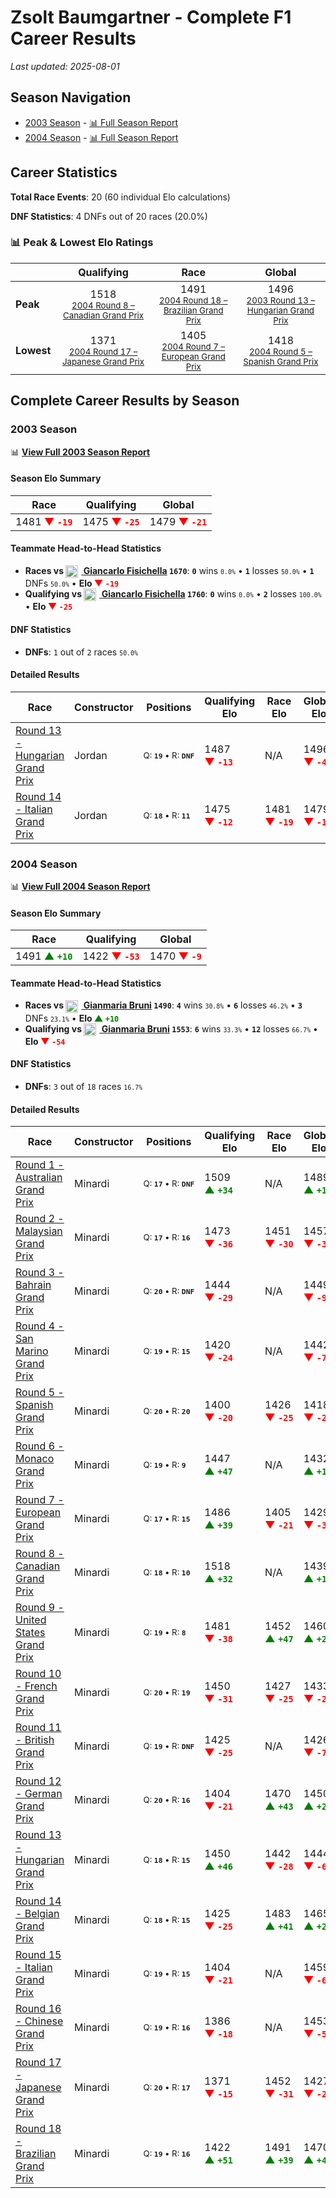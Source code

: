 # Zsolt Baumgartner - Complete F1 Career Results

*Last updated: 2025-08-01*

## Season Navigation

- [2003 Season](#2003-season) - [📊 Full Season Report](../seasons/2003-season-report)
- [2004 Season](#2004-season) - [📊 Full Season Report](../seasons/2004-season-report)

## Career Statistics

**Total Race Events**: 20 (60 individual Elo calculations)

**DNF Statistics**: 4 DNFs out of 20 races (20.0%)

### 📊 Peak & Lowest Elo Ratings

| &nbsp; | Qualifying | Race | Global |
|-------|------------|------|--------|
| **Peak** | <center> 1518 <br/><small> [2004 Round 8 – Canadian Grand Prix](../seasons/2004-season-report#round-8-canadian-grand-prix) </small></center> | <center> 1491 <br/><small> [2004 Round 18 – Brazilian Grand Prix](../seasons/2004-season-report#round-18-brazilian-grand-prix) </small></center> | <center> 1496  <br/><small> [2003 Round 13 – Hungarian Grand Prix](../seasons/2003-season-report#round-13-hungarian-grand-prix) </small></center> |
| **Lowest** | <center> 1371 <br/><small> [2004 Round 17 – Japanese Grand Prix](../seasons/2004-season-report#round-17-japanese-grand-prix) </small></center> | <center> 1405 <br/><small> [2004 Round 7 – European Grand Prix](../seasons/2004-season-report#round-7-european-grand-prix) </small></center> | <center> 1418 <br/><small> [2004 Round 5 – Spanish Grand Prix](../seasons/2004-season-report#round-5-spanish-grand-prix) </small></center> |


## Complete Career Results by Season

### 2003 Season

📊 **[View Full 2003 Season Report](../seasons/2003-season-report)**

#### Season Elo Summary

| Race | Qualifying | Global |
|------|------------|--------|
| 1481 **<span style="color: red;">▼&nbsp;`-19`</span>** | 1475 **<span style="color: red;">▼&nbsp;`-25`</span>** | 1479 **<span style="color: red;">▼&nbsp;`-21`</span>** |

#### Teammate Head-to-Head Statistics

- **Races vs [<img src="https://upload.wikimedia.org/wikipedia/commons/0/03/Flag_of_Italy.svg" alt="Italy" width="20" height="auto" style="vertical-align: middle; margin-right: 5px;" onerror="this.outerHTML='🇮🇹'; this.style.marginRight='5px';"/> Giancarlo Fisichella](giancarlo-fisichella) `1670`**: **`0`** wins <small>`0.0%`</small> • **`1`** losses <small>`50.0%`</small> • **`1`** DNFs <small>`50.0%`</small> • **Elo <span style="color: red;">▼&nbsp;`-19`</span>**
- **Qualifying vs [<img src="https://upload.wikimedia.org/wikipedia/commons/0/03/Flag_of_Italy.svg" alt="Italy" width="20" height="auto" style="vertical-align: middle; margin-right: 5px;" onerror="this.outerHTML='🇮🇹'; this.style.marginRight='5px';"/> Giancarlo Fisichella](giancarlo-fisichella) `1760`**: **`0`** wins <small>`0.0%`</small> • **`2`** losses <small>`100.0%`</small> • **Elo <span style="color: red;">▼&nbsp;`-25`</span>**

#### DNF Statistics

- **DNFs**: `1` out of `2` races <small>`50.0%`</small>

#### Detailed Results

| Race | Constructor | Positions | Qualifying Elo | Race Elo | Global Elo | Teammate |
|------|-------------|-----------|----------------|----------|------------|----------|
| [Round 13 - Hungarian Grand Prix](../seasons/2003-season-report#round-13-hungarian-grand-prix) | Jordan | <small>Q:&nbsp;**`19`**&nbsp;•&nbsp;R:&nbsp;**`DNF`**</small> | 1487 **<span style="color: red;">▼&nbsp;`-13`</span>** | N/A | 1496 **<span style="color: red;">▼&nbsp;`-4`</span>** | [<img src="https://upload.wikimedia.org/wikipedia/commons/0/03/Flag_of_Italy.svg" alt="Italy" width="20" height="auto" style="vertical-align: middle; margin-right: 5px;" onerror="this.outerHTML='🇮🇹'; this.style.marginRight='5px';"/> Giancarlo Fisichella](giancarlo-fisichella)<br/><small>Q:&nbsp;**`13`**&nbsp;•&nbsp;R:&nbsp;**`DNF`**</small> |
| [Round 14 - Italian Grand Prix](../seasons/2003-season-report#round-14-italian-grand-prix) | Jordan | <small>Q:&nbsp;**`18`**&nbsp;•&nbsp;R:&nbsp;**`11`**</small> | 1475 **<span style="color: red;">▼&nbsp;`-12`</span>** | 1481 **<span style="color: red;">▼&nbsp;`-19`</span>** | 1479 **<span style="color: red;">▼&nbsp;`-17`</span>** | [<img src="https://upload.wikimedia.org/wikipedia/commons/0/03/Flag_of_Italy.svg" alt="Italy" width="20" height="auto" style="vertical-align: middle; margin-right: 5px;" onerror="this.outerHTML='🇮🇹'; this.style.marginRight='5px';"/> Giancarlo Fisichella](giancarlo-fisichella)<br/><small>Q:&nbsp;**`13`**&nbsp;•&nbsp;R:&nbsp;**`10`**</small> |

### 2004 Season

📊 **[View Full 2004 Season Report](../seasons/2004-season-report)**

#### Season Elo Summary

| Race | Qualifying | Global |
|------|------------|--------|
| 1491 **<span style="color: green;">▲&nbsp;`+10`</span>** | 1422 **<span style="color: red;">▼&nbsp;`-53`</span>** | 1470 **<span style="color: red;">▼&nbsp;`-9`</span>** |

#### Teammate Head-to-Head Statistics

- **Races vs [<img src="https://upload.wikimedia.org/wikipedia/commons/0/03/Flag_of_Italy.svg" alt="Italy" width="20" height="auto" style="vertical-align: middle; margin-right: 5px;" onerror="this.outerHTML='🇮🇹'; this.style.marginRight='5px';"/> Gianmaria Bruni](gianmaria-bruni) `1490`**: **`4`** wins <small>`30.8%`</small> • **`6`** losses <small>`46.2%`</small> • **`3`** DNFs <small>`23.1%`</small> • **Elo <span style="color: green;">▲&nbsp;`+10`</span>**
- **Qualifying vs [<img src="https://upload.wikimedia.org/wikipedia/commons/0/03/Flag_of_Italy.svg" alt="Italy" width="20" height="auto" style="vertical-align: middle; margin-right: 5px;" onerror="this.outerHTML='🇮🇹'; this.style.marginRight='5px';"/> Gianmaria Bruni](gianmaria-bruni) `1553`**: **`6`** wins <small>`33.3%`</small> • **`12`** losses <small>`66.7%`</small> • **Elo <span style="color: red;">▼&nbsp;`-54`</span>**

#### DNF Statistics

- **DNFs**: `3` out of `18` races <small>`16.7%`</small>

#### Detailed Results

| Race | Constructor | Positions | Qualifying Elo | Race Elo | Global Elo | Teammate |
|------|-------------|-----------|----------------|----------|------------|----------|
| [Round 1 - Australian Grand Prix](../seasons/2004-season-report#round-1-australian-grand-prix) | Minardi | <small>Q:&nbsp;**`17`**&nbsp;•&nbsp;R:&nbsp;**`DNF`**</small> | 1509 **<span style="color: green;">▲&nbsp;`+34`</span>** | N/A | 1489 **<span style="color: green;">▲&nbsp;`+10`</span>** | [<img src="https://upload.wikimedia.org/wikipedia/commons/0/03/Flag_of_Italy.svg" alt="Italy" width="20" height="auto" style="vertical-align: middle; margin-right: 5px;" onerror="this.outerHTML='🇮🇹'; this.style.marginRight='5px';"/> Gianmaria Bruni](gianmaria-bruni)<br/><small>Q:&nbsp;**`20`**&nbsp;•&nbsp;R:&nbsp;**`17`**</small> |
| [Round 2 - Malaysian Grand Prix](../seasons/2004-season-report#round-2-malaysian-grand-prix) | Minardi | <small>Q:&nbsp;**`17`**&nbsp;•&nbsp;R:&nbsp;**`16`**</small> | 1473 **<span style="color: red;">▼&nbsp;`-36`</span>** | 1451 **<span style="color: red;">▼&nbsp;`-30`</span>** | 1457 **<span style="color: red;">▼&nbsp;`-32`</span>** | [<img src="https://upload.wikimedia.org/wikipedia/commons/0/03/Flag_of_Italy.svg" alt="Italy" width="20" height="auto" style="vertical-align: middle; margin-right: 5px;" onerror="this.outerHTML='🇮🇹'; this.style.marginRight='5px';"/> Gianmaria Bruni](gianmaria-bruni)<br/><small>Q:&nbsp;**`16`**&nbsp;•&nbsp;R:&nbsp;**`14`**</small> |
| [Round 3 - Bahrain Grand Prix](../seasons/2004-season-report#round-3-bahrain-grand-prix) | Minardi | <small>Q:&nbsp;**`20`**&nbsp;•&nbsp;R:&nbsp;**`DNF`**</small> | 1444 **<span style="color: red;">▼&nbsp;`-29`</span>** | N/A | 1449 **<span style="color: red;">▼&nbsp;`-9`</span>** | [<img src="https://upload.wikimedia.org/wikipedia/commons/0/03/Flag_of_Italy.svg" alt="Italy" width="20" height="auto" style="vertical-align: middle; margin-right: 5px;" onerror="this.outerHTML='🇮🇹'; this.style.marginRight='5px';"/> Gianmaria Bruni](gianmaria-bruni)<br/><small>Q:&nbsp;**`17`**&nbsp;•&nbsp;R:&nbsp;**`17`**</small> |
| [Round 4 - San Marino Grand Prix](../seasons/2004-season-report#round-4-san-marino-grand-prix) | Minardi | <small>Q:&nbsp;**`19`**&nbsp;•&nbsp;R:&nbsp;**`15`**</small> | 1420 **<span style="color: red;">▼&nbsp;`-24`</span>** | N/A | 1442 **<span style="color: red;">▼&nbsp;`-7`</span>** | [<img src="https://upload.wikimedia.org/wikipedia/commons/0/03/Flag_of_Italy.svg" alt="Italy" width="20" height="auto" style="vertical-align: middle; margin-right: 5px;" onerror="this.outerHTML='🇮🇹'; this.style.marginRight='5px';"/> Gianmaria Bruni](gianmaria-bruni)<br/><small>Q:&nbsp;**`17`**&nbsp;•&nbsp;R:&nbsp;**`DNF`**</small> |
| [Round 5 - Spanish Grand Prix](../seasons/2004-season-report#round-5-spanish-grand-prix) | Minardi | <small>Q:&nbsp;**`20`**&nbsp;•&nbsp;R:&nbsp;**`20`**</small> | 1400 **<span style="color: red;">▼&nbsp;`-20`</span>** | 1426 **<span style="color: red;">▼&nbsp;`-25`</span>** | 1418 **<span style="color: red;">▼&nbsp;`-23`</span>** | [<img src="https://upload.wikimedia.org/wikipedia/commons/0/03/Flag_of_Italy.svg" alt="Italy" width="20" height="auto" style="vertical-align: middle; margin-right: 5px;" onerror="this.outerHTML='🇮🇹'; this.style.marginRight='5px';"/> Gianmaria Bruni](gianmaria-bruni)<br/><small>Q:&nbsp;**`18`**&nbsp;•&nbsp;R:&nbsp;**`19`**</small> |
| [Round 6 - Monaco Grand Prix](../seasons/2004-season-report#round-6-monaco-grand-prix) | Minardi | <small>Q:&nbsp;**`19`**&nbsp;•&nbsp;R:&nbsp;**`9`**</small> | 1447 **<span style="color: green;">▲&nbsp;`+47`</span>** | N/A | 1432 **<span style="color: green;">▲&nbsp;`+14`</span>** | [<img src="https://upload.wikimedia.org/wikipedia/commons/0/03/Flag_of_Italy.svg" alt="Italy" width="20" height="auto" style="vertical-align: middle; margin-right: 5px;" onerror="this.outerHTML='🇮🇹'; this.style.marginRight='5px';"/> Gianmaria Bruni](gianmaria-bruni)<br/><small>Q:&nbsp;**`20`**&nbsp;•&nbsp;R:&nbsp;**`DNF`**</small> |
| [Round 7 - European Grand Prix](../seasons/2004-season-report#round-7-european-grand-prix) | Minardi | <small>Q:&nbsp;**`17`**&nbsp;•&nbsp;R:&nbsp;**`15`**</small> | 1486 **<span style="color: green;">▲&nbsp;`+39`</span>** | 1405 **<span style="color: red;">▼&nbsp;`-21`</span>** | 1429 **<span style="color: red;">▼&nbsp;`-3`</span>** | [<img src="https://upload.wikimedia.org/wikipedia/commons/0/03/Flag_of_Italy.svg" alt="Italy" width="20" height="auto" style="vertical-align: middle; margin-right: 5px;" onerror="this.outerHTML='🇮🇹'; this.style.marginRight='5px';"/> Gianmaria Bruni](gianmaria-bruni)<br/><small>Q:&nbsp;**`20`**&nbsp;•&nbsp;R:&nbsp;**`14`**</small> |
| [Round 8 - Canadian Grand Prix](../seasons/2004-season-report#round-8-canadian-grand-prix) | Minardi | <small>Q:&nbsp;**`18`**&nbsp;•&nbsp;R:&nbsp;**`10`**</small> | 1518 **<span style="color: green;">▲&nbsp;`+32`</span>** | N/A | 1439 **<span style="color: green;">▲&nbsp;`+10`</span>** | [<img src="https://upload.wikimedia.org/wikipedia/commons/0/03/Flag_of_Italy.svg" alt="Italy" width="20" height="auto" style="vertical-align: middle; margin-right: 5px;" onerror="this.outerHTML='🇮🇹'; this.style.marginRight='5px';"/> Gianmaria Bruni](gianmaria-bruni)<br/><small>Q:&nbsp;**`19`**&nbsp;•&nbsp;R:&nbsp;**`DNF`**</small> |
| [Round 9 - United States Grand Prix](../seasons/2004-season-report#round-9-united-states-grand-prix) | Minardi | <small>Q:&nbsp;**`19`**&nbsp;•&nbsp;R:&nbsp;**`8`**</small> | 1481 **<span style="color: red;">▼&nbsp;`-38`</span>** | 1452 **<span style="color: green;">▲&nbsp;`+47`</span>** | 1460 **<span style="color: green;">▲&nbsp;`+22`</span>** | [<img src="https://upload.wikimedia.org/wikipedia/commons/0/03/Flag_of_Italy.svg" alt="Italy" width="20" height="auto" style="vertical-align: middle; margin-right: 5px;" onerror="this.outerHTML='🇮🇹'; this.style.marginRight='5px';"/> Gianmaria Bruni](gianmaria-bruni)<br/><small>Q:&nbsp;**`18`**&nbsp;•&nbsp;R:&nbsp;**`20`**</small> |
| [Round 10 - French Grand Prix](../seasons/2004-season-report#round-10-french-grand-prix) | Minardi | <small>Q:&nbsp;**`20`**&nbsp;•&nbsp;R:&nbsp;**`19`**</small> | 1450 **<span style="color: red;">▼&nbsp;`-31`</span>** | 1427 **<span style="color: red;">▼&nbsp;`-25`</span>** | 1433 **<span style="color: red;">▼&nbsp;`-27`</span>** | [<img src="https://upload.wikimedia.org/wikipedia/commons/0/03/Flag_of_Italy.svg" alt="Italy" width="20" height="auto" style="vertical-align: middle; margin-right: 5px;" onerror="this.outerHTML='🇮🇹'; this.style.marginRight='5px';"/> Gianmaria Bruni](gianmaria-bruni)<br/><small>Q:&nbsp;**`19`**&nbsp;•&nbsp;R:&nbsp;**`18`**</small> |
| [Round 11 - British Grand Prix](../seasons/2004-season-report#round-11-british-grand-prix) | Minardi | <small>Q:&nbsp;**`19`**&nbsp;•&nbsp;R:&nbsp;**`DNF`**</small> | 1425 **<span style="color: red;">▼&nbsp;`-25`</span>** | N/A | 1426 **<span style="color: red;">▼&nbsp;`-7`</span>** | [<img src="https://upload.wikimedia.org/wikipedia/commons/0/03/Flag_of_Italy.svg" alt="Italy" width="20" height="auto" style="vertical-align: middle; margin-right: 5px;" onerror="this.outerHTML='🇮🇹'; this.style.marginRight='5px';"/> Gianmaria Bruni](gianmaria-bruni)<br/><small>Q:&nbsp;**`18`**&nbsp;•&nbsp;R:&nbsp;**`16`**</small> |
| [Round 12 - German Grand Prix](../seasons/2004-season-report#round-12-german-grand-prix) | Minardi | <small>Q:&nbsp;**`20`**&nbsp;•&nbsp;R:&nbsp;**`16`**</small> | 1404 **<span style="color: red;">▼&nbsp;`-21`</span>** | 1470 **<span style="color: green;">▲&nbsp;`+43`</span>** | 1450 **<span style="color: green;">▲&nbsp;`+24`</span>** | [<img src="https://upload.wikimedia.org/wikipedia/commons/0/03/Flag_of_Italy.svg" alt="Italy" width="20" height="auto" style="vertical-align: middle; margin-right: 5px;" onerror="this.outerHTML='🇮🇹'; this.style.marginRight='5px';"/> Gianmaria Bruni](gianmaria-bruni)<br/><small>Q:&nbsp;**`19`**&nbsp;•&nbsp;R:&nbsp;**`17`**</small> |
| [Round 13 - Hungarian Grand Prix](../seasons/2004-season-report#round-13-hungarian-grand-prix) | Minardi | <small>Q:&nbsp;**`18`**&nbsp;•&nbsp;R:&nbsp;**`15`**</small> | 1450 **<span style="color: green;">▲&nbsp;`+46`</span>** | 1442 **<span style="color: red;">▼&nbsp;`-28`</span>** | 1444 **<span style="color: red;">▼&nbsp;`-6`</span>** | [<img src="https://upload.wikimedia.org/wikipedia/commons/0/03/Flag_of_Italy.svg" alt="Italy" width="20" height="auto" style="vertical-align: middle; margin-right: 5px;" onerror="this.outerHTML='🇮🇹'; this.style.marginRight='5px';"/> Gianmaria Bruni](gianmaria-bruni)<br/><small>Q:&nbsp;**`19`**&nbsp;•&nbsp;R:&nbsp;**`14`**</small> |
| [Round 14 - Belgian Grand Prix](../seasons/2004-season-report#round-14-belgian-grand-prix) | Minardi | <small>Q:&nbsp;**`18`**&nbsp;•&nbsp;R:&nbsp;**`15`**</small> | 1425 **<span style="color: red;">▼&nbsp;`-25`</span>** | 1483 **<span style="color: green;">▲&nbsp;`+41`</span>** | 1465 **<span style="color: green;">▲&nbsp;`+21`</span>** | [<img src="https://upload.wikimedia.org/wikipedia/commons/0/03/Flag_of_Italy.svg" alt="Italy" width="20" height="auto" style="vertical-align: middle; margin-right: 5px;" onerror="this.outerHTML='🇮🇹'; this.style.marginRight='5px';"/> Gianmaria Bruni](gianmaria-bruni)<br/><small>Q:&nbsp;**`17`**&nbsp;•&nbsp;R:&nbsp;**`19`**</small> |
| [Round 15 - Italian Grand Prix](../seasons/2004-season-report#round-15-italian-grand-prix) | Minardi | <small>Q:&nbsp;**`19`**&nbsp;•&nbsp;R:&nbsp;**`15`**</small> | 1404 **<span style="color: red;">▼&nbsp;`-21`</span>** | N/A | 1459 **<span style="color: red;">▼&nbsp;`-6`</span>** | [<img src="https://upload.wikimedia.org/wikipedia/commons/0/03/Flag_of_Italy.svg" alt="Italy" width="20" height="auto" style="vertical-align: middle; margin-right: 5px;" onerror="this.outerHTML='🇮🇹'; this.style.marginRight='5px';"/> Gianmaria Bruni](gianmaria-bruni)<br/><small>Q:&nbsp;**`18`**&nbsp;•&nbsp;R:&nbsp;**`DNF`**</small> |
| [Round 16 - Chinese Grand Prix](../seasons/2004-season-report#round-16-chinese-grand-prix) | Minardi | <small>Q:&nbsp;**`19`**&nbsp;•&nbsp;R:&nbsp;**`16`**</small> | 1386 **<span style="color: red;">▼&nbsp;`-18`</span>** | N/A | 1453 **<span style="color: red;">▼&nbsp;`-5`</span>** | [<img src="https://upload.wikimedia.org/wikipedia/commons/0/03/Flag_of_Italy.svg" alt="Italy" width="20" height="auto" style="vertical-align: middle; margin-right: 5px;" onerror="this.outerHTML='🇮🇹'; this.style.marginRight='5px';"/> Gianmaria Bruni](gianmaria-bruni)<br/><small>Q:&nbsp;**`17`**&nbsp;•&nbsp;R:&nbsp;**`DNF`**</small> |
| [Round 17 - Japanese Grand Prix](../seasons/2004-season-report#round-17-japanese-grand-prix) | Minardi | <small>Q:&nbsp;**`20`**&nbsp;•&nbsp;R:&nbsp;**`17`**</small> | 1371 **<span style="color: red;">▼&nbsp;`-15`</span>** | 1452 **<span style="color: red;">▼&nbsp;`-31`</span>** | 1427 **<span style="color: red;">▼&nbsp;`-26`</span>** | [<img src="https://upload.wikimedia.org/wikipedia/commons/0/03/Flag_of_Italy.svg" alt="Italy" width="20" height="auto" style="vertical-align: middle; margin-right: 5px;" onerror="this.outerHTML='🇮🇹'; this.style.marginRight='5px';"/> Gianmaria Bruni](gianmaria-bruni)<br/><small>Q:&nbsp;**`18`**&nbsp;•&nbsp;R:&nbsp;**`16`**</small> |
| [Round 18 - Brazilian Grand Prix](../seasons/2004-season-report#round-18-brazilian-grand-prix) | Minardi | <small>Q:&nbsp;**`19`**&nbsp;•&nbsp;R:&nbsp;**`16`**</small> | 1422 **<span style="color: green;">▲&nbsp;`+51`</span>** | 1491 **<span style="color: green;">▲&nbsp;`+39`</span>** | 1470 **<span style="color: green;">▲&nbsp;`+43`</span>** | [<img src="https://upload.wikimedia.org/wikipedia/commons/0/03/Flag_of_Italy.svg" alt="Italy" width="20" height="auto" style="vertical-align: middle; margin-right: 5px;" onerror="this.outerHTML='🇮🇹'; this.style.marginRight='5px';"/> Gianmaria Bruni](gianmaria-bruni)<br/><small>Q:&nbsp;**`20`**&nbsp;•&nbsp;R:&nbsp;**`17`**</small> |

